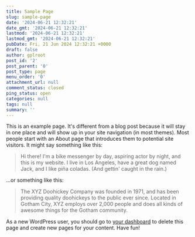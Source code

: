 ```yaml
---
title: Sample Page
slug: sample-page
date: '2024-06-21 12:32:21'
date_gmt: '2024-06-21 12:32:21'
lastmod: '2024-06-21 12:32:21'
lastmod_gmt: '2024-06-21 12:32:21'
pubDate: Fri, 21 Jun 2024 12:32:21 +0000
draft: false
author: gplroot
post_id: '2'
post_parent: '0'
post_type: page
menu_order: '0'
attachment_url: null
comment_status: closed
ping_status: open
categories: null
tags: null
summary: ''
---
```


This is an example page. It's different from a blog post because it will stay in one place and will show up in your site navigation (in most themes). Most people start with an About page that introduces them to potential site visitors. It might say something like this:

> Hi there! I'm a bike messenger by day, aspiring actor by night, and this is my website. I live in Los Angeles, have a great dog named Jack, and I like piña coladas. (And gettin' caught in the rain.)

...or something like this:

> The XYZ Doohickey Company was founded in 1971, and has been providing quality doohickeys to the public ever since. Located in Gotham City, XYZ employs over 2,000 people and does all kinds of awesome things for the Gotham community.

As a new WordPress user, you should go to [your dashboard](https://lig-gdr-gpl.imag.fr/wp-admin/) to delete this page and create new pages for your content. Have fun!
